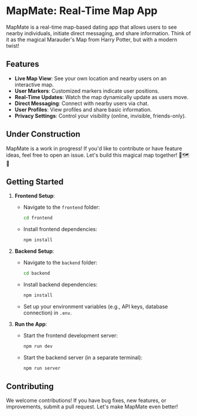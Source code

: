 # MapMate: Real-Time Map App

MapMate is a real-time map-based dating app that allows users to see nearby individuals, initiate direct messaging, and share information. Think of it as the magical Marauder's Map from Harry Potter, but with a modern twist!

## Features

- **Live Map View**: See your own location and nearby users on an interactive map.
- **User Markers**: Customized markers indicate user positions.
- **Real-Time Updates**: Watch the map dynamically update as users move.
- **Direct Messaging**: Connect with nearby users via chat.
- **User Profiles**: View profiles and share basic information.
- **Privacy Settings**: Control your visibility (online, invisible, friends-only).

## Under Construction

MapMate is a work in progress! If you'd like to contribute or have feature ideas, feel free to open an issue. Let's build this magical map together! 🌟🗺️💬

## Getting Started

1. **Frontend Setup**:
   - Navigate to the `frontend` folder:
     ```bash
     cd frontend
     ```
   - Install frontend dependencies:
     ```bash
     npm install
     ```

2. **Backend Setup**:
   - Navigate to the `backend` folder:
     ```bash
     cd backend
     ```
   - Install backend dependencies:
     ```bash
     npm install
     ```
   - Set up your environment variables (e.g., API keys, database connection) in `.env`.

3. **Run the App**:
   - Start the frontend development server:
     ```bash
     npm run dev
     ```
   - Start the backend server (in a separate terminal):
     ```bash
     npm run server
     ```

## Contributing

We welcome contributions! If you have bug fixes, new features, or improvements, submit a pull request. Let's make MapMate even better!
